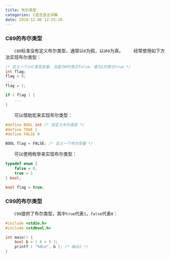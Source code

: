 ```yaml
---
title: 布尔类型
categories: C语言语法详解
date: 2018-12-06 12:55:28
---
```

### C89的布尔类型

&emsp;&emsp;`C89`标准没有定义布尔类型，通常以`0`为假，以`非0`为真。<!--more-->
&emsp;&emsp;经常使用如下方法实现布尔类型：

``` cpp
/* 定义一个int类型变量，当值为0时表示false，值为1时表示true */
int flag;
flag = 0;
...
flag = 1;

if ( flag ) {
    ...
}
```

&emsp;&emsp;可以借助宏来实现布尔类型：

``` cpp
#define BOOL int /* 宏定义布尔类型 */
#define TRUE 1
#define FALSE 0

BOOL flag = FALSE; /* 定义一个布尔变量 */
```

&emsp;&emsp;可以使用枚举来实现布尔类型：

``` cpp
typedef enum {
    false = 0,
    true = 1
} bool;

bool flag = true;
```

### C99的布尔类型

&emsp;&emsp;`C99`提供了布尔类型，其中`true`代表`1`，`false`代表`0`：

``` cpp
#include <stdio.h>
#include <stdbool.h>

int main() {
    bool b = ( 6 > 5 );
    printf ( "%d\n", b ); /* 输出1 */
}
```